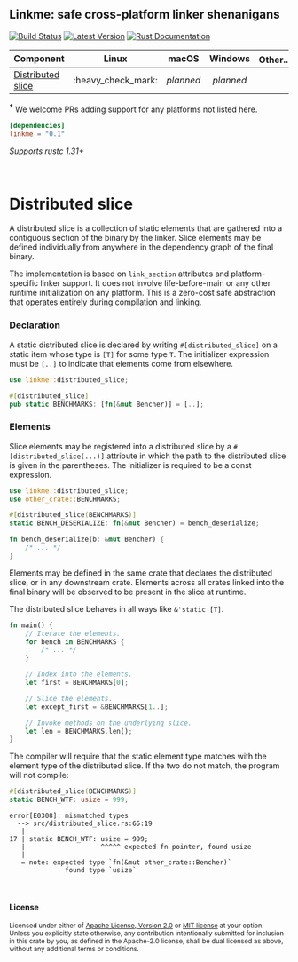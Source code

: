 ## Linkme: safe cross-platform linker shenanigans

[![Build Status](https://api.travis-ci.com/dtolnay/linkme.svg?branch=master)](https://travis-ci.com/dtolnay/linkme)
[![Latest Version](https://img.shields.io/crates/v/linkme.svg)](https://crates.io/crates/linkme)
[![Rust Documentation](https://img.shields.io/badge/api-rustdoc-blue.svg)](https://docs.rs/linkme)

| Component | Linux | macOS | Windows | Other...<sup>†</sup> |
|:---|:---:|:---:|:---:|:---:|
| [Distributed slice] | :heavy\_check\_mark: | *planned* | *planned* | |

<b><sup>†</sup></b> We welcome PRs adding support for any platforms not listed
here.

[Distributed slice]: #distributed-slice

```toml
[dependencies]
linkme = "0.1"
```

*Supports rustc 1.31+*

<br>

# Distributed slice

A distributed slice is a collection of static elements that are gathered into a
contiguous section of the binary by the linker. Slice elements may be defined
individually from anywhere in the dependency graph of the final binary.

The implementation is based on `link_section` attributes and platform-specific
linker support. It does not involve life-before-main or any other runtime
initialization on any platform. This is a zero-cost safe abstraction that
operates entirely during compilation and linking.

### Declaration

A static distributed slice is declared by writing `#[distributed_slice]` on a
static item whose type is `[T]` for some type `T`. The initializer expression
must be `[..]` to indicate that elements come from elsewhere.

```rust
use linkme::distributed_slice;

#[distributed_slice]
pub static BENCHMARKS: [fn(&mut Bencher)] = [..];
```

### Elements

Slice elements may be registered into a distributed slice by a
`#[distributed_slice(...)]` attribute in which the path to the distributed slice
is given in the parentheses. The initializer is required to be a const
expression.

```rust
use linkme::distributed_slice;
use other_crate::BENCHMARKS;

#[distributed_slice(BENCHMARKS)]
static BENCH_DESERIALIZE: fn(&mut Bencher) = bench_deserialize;

fn bench_deserialize(b: &mut Bencher) {
    /* ... */
}
```

Elements may be defined in the same crate that declares the distributed slice,
or in any downstream crate. Elements across all crates linked into the final
binary will be observed to be present in the slice at runtime.

The distributed slice behaves in all ways like `&'static [T]`.

```rust
fn main() {
    // Iterate the elements.
    for bench in BENCHMARKS {
        /* ... */
    }

    // Index into the elements.
    let first = BENCHMARKS[0];

    // Slice the elements.
    let except_first = &BENCHMARKS[1..];

    // Invoke methods on the underlying slice.
    let len = BENCHMARKS.len();
}
```

The compiler will require that the static element type matches with the element
type of the distributed slice. If the two do not match, the program will not
compile:

```rust
#[distributed_slice(BENCHMARKS)]
static BENCH_WTF: usize = 999;
```

```console
error[E0308]: mismatched types
  --> src/distributed_slice.rs:65:19
   |
17 | static BENCH_WTF: usize = 999;
   |                   ^^^^^ expected fn pointer, found usize
   |
   = note: expected type `fn(&mut other_crate::Bencher)`
              found type `usize`
```

<br>

#### License

<sup>
Licensed under either of <a href="LICENSE-APACHE">Apache License, Version
2.0</a> or <a href="LICENSE-MIT">MIT license</a> at your option.
</sup>

<br>

<sub>
Unless you explicitly state otherwise, any contribution intentionally submitted
for inclusion in this crate by you, as defined in the Apache-2.0 license, shall
be dual licensed as above, without any additional terms or conditions.
</sub>
